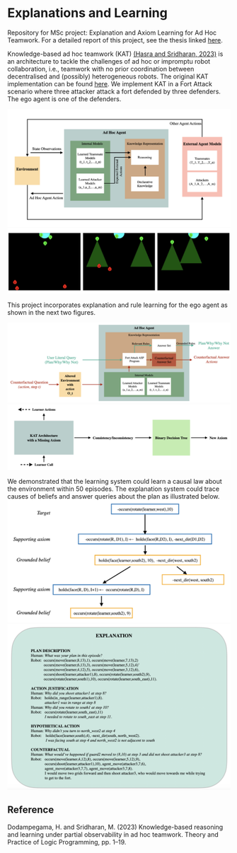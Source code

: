 # Explanations and Learning
Repository for MSc project: Explanation and Axiom Learning for Ad Hoc Teamwork. 
For a detailed report of this project, see the thesis linked [here](https://drive.google.com/file/d/1DNTGtDMFa1xbxG65BY_Vduoroh-ChRxH/view).

Knowledge-based ad hoc teamwork (KAT) [(Hasra and Sridharan, 2023)](https://www.cs.bham.ac.uk/~sridharm/Papers/tplp23_ahtPartialObsComm.pdf) is an architecture to tackle the challenges of ad hoc or impromptu robot collaboration, i.e., teamwork with no prior coordination between decentralised and (possibly) heterogeneous robots. The original KAT implementation can be found [here](https://github.com/hharithaki/KAT/tree/main/Code/FA). We implement KAT in a Fort Attack scenario where three attacker attack a fort defended by three defenders. The ego agent is one of the defenders.

![](KAT-arch.png)
![](FortAttack.png)

This project incorporates explanation and rule learning for the ego agent as shown in the next two figures.

![](Explanation.png)
![](AxiomLearn.png)

We demonstrated that the learning system could learn a causal law about the environment within 50 episodes. The explanation system could trace causes of beliefs and answer queries about the plan as illustrated below.
![](belief_tree.png)
![](QnA.png)

## Reference
Dodampegama, H. and Sridharan, M. (2023) Knowledge-based reasoning and learning under partial observability in ad hoc teamwork. Theory and Practice of Logic Programming, pp. 1–19.
